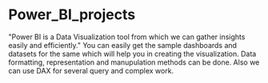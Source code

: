 # Power_BI_projects
"Power BI is a Data Visualization tool from which we can gather insights easily and efficiently."
You can easily get the sample dashboards and datasets for the same which will help you in creating the visualization.
Data formatting, representation and manupulation methods can be done. Also we can use DAX for several query and complex work.
